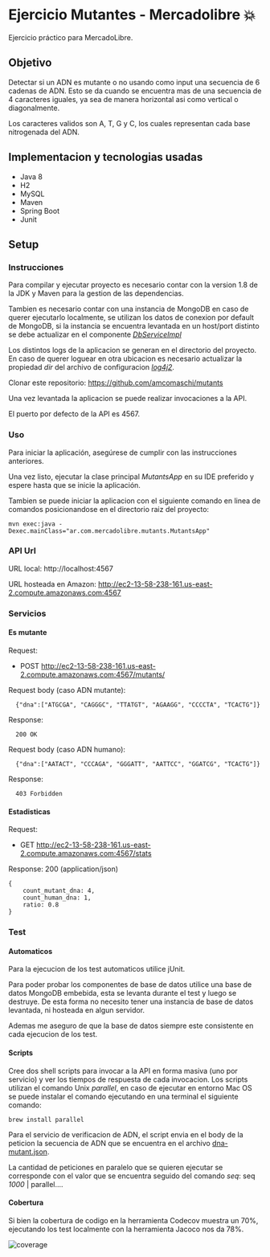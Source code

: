 # Ejercicio Mutantes - Mercadolibre :boom:

Ejercicio práctico para MercadoLibre. 

## Objetivo

Detectar si un ADN es mutante o no usando como input una secuencia de 6 cadenas de ADN. Esto se da cuando se encuentra mas de una secuencia de 4 caracteres iguales, ya sea de manera horizontal asi como vertical o diagonalmente.

Los caracteres validos son A, T, G y C, los cuales representan cada base nitrogenada del ADN.

## Implementacion y tecnologias usadas

- Java 8
- H2
- MySQL 
- Maven
- Spring Boot 
- Junit

## Setup

### Instrucciones
Para compilar y ejecutar proyecto es necesario contar con la version 1.8 de la JDK y Maven para la gestion de las dependencias.

Tambien es necesario contar con una instancia de MongoDB en caso de querer ejecutarlo localmente, se utilizan los datos de conexion por default de MongoDB, 
si la instancia se encuentra levantada en un host/port distinto se debe actualizar en el componente
_[DbServiceImpl](./src/main/java/ar/com/mercadolibre/mutants/services/impl/DbServiceImpl.java)_


Los distintos logs de la aplicacion se generan en el directorio del proyecto.
En caso de querer loguear en otra ubicacion es necesario actualizar la propiedad _*dir*_ del archivo de configuracion _[log4j2](./src/main/resources/log4j2.xml)_.

Clonar este repositorio: https://github.com/amcomaschi/mutants

Una vez levantada la aplicacion se puede realizar invocaciones a la API.

El puerto por defecto de la API es 4567.

### Uso

Para iniciar la aplicación, asegúrese de cumplir con las instrucciones anteriores. 

Una vez listo, ejecutar la clase principal _MutantsApp_ en su IDE preferido y espere hasta que se inicie la aplicación.

Tambien se puede iniciar la aplicacion con el siguiente comando en linea de comandos posicionandose en el directorio raiz
del proyecto:
```
mvn exec:java -Dexec.mainClass="ar.com.mercadolibre.mutants.MutantsApp"
```

### API Url

URL local: http://localhost:4567

URL hosteada en Amazon: http://ec2-13-58-238-161.us-east-2.compute.amazonaws.com:4567

### Servicios
#### Es mutante

Request: 
- POST http://ec2-13-58-238-161.us-east-2.compute.amazonaws.com:4567/mutants/

Request body (caso ADN mutante):

```
  {"dna":["ATGCGA", "CAGGGC", "TTATGT", "AGAAGG", "CCCCTA", "TCACTG"]}
```

Response:

```
  200 OK
```
Request body (caso ADN humano):

```
  {"dna":["AATACT", "CCCAGA", "GGGATT", "AATTCC", "GGATCG", "TCACTG"]}
```

Response:

```
  403 Forbidden
```

#### Estadisticas

Request: 
- GET http://ec2-13-58-238-161.us-east-2.compute.amazonaws.com:4567/stats

Response: 200 (application/json)

```
{
    count_mutant_dna: 4,
    count_human_dna: 1,
    ratio: 0.8
}
```

### Test

#### Automaticos

Para la ejecucion de los test automaticos utilice jUnit.

Para poder probar los componentes de base de datos utilice una base de datos MongoDB embebida, esta se levanta durante 
el test y luego se destruye.
De esta forma no necesito tener una instancia de base de datos levantada, ni hosteada en algun servidor.

Ademas me aseguro de que la base de datos siempre este consistente en cada ejecucion de los test.

#### Scripts

Cree dos shell scripts para invocar a la API en forma masiva (uno por servicio) y ver los tiempos de respuesta de cada 
invocacion.
Los scripts utilizan el comando Unix _parallel_, en caso de ejecutar en entorno Mac OS se puede instalar el comando 
ejecutando en una terminal el siguiente comando: 

```
brew install parallel
```

Para el servicio de verificacion de ADN, el script envia en el body de la peticion la secuencia de ADN que se encuentra
en el archivo [dna-mutant.json](./scripts/invoke-mutants.sh).

La cantidad de peticiones en paralelo que se quieren ejecutar se corresponde con el valor que se encuentra seguido del 
comando _seq_: seq *1000* | parallel....

#### Cobertura

Si bien la cobertura de codigo en la herramienta Codecov muestra un 70%, ejecutando los test localmente con la herramienta
Jacoco nos da 78%.

![coverage](./doc/images/coverage.png)
